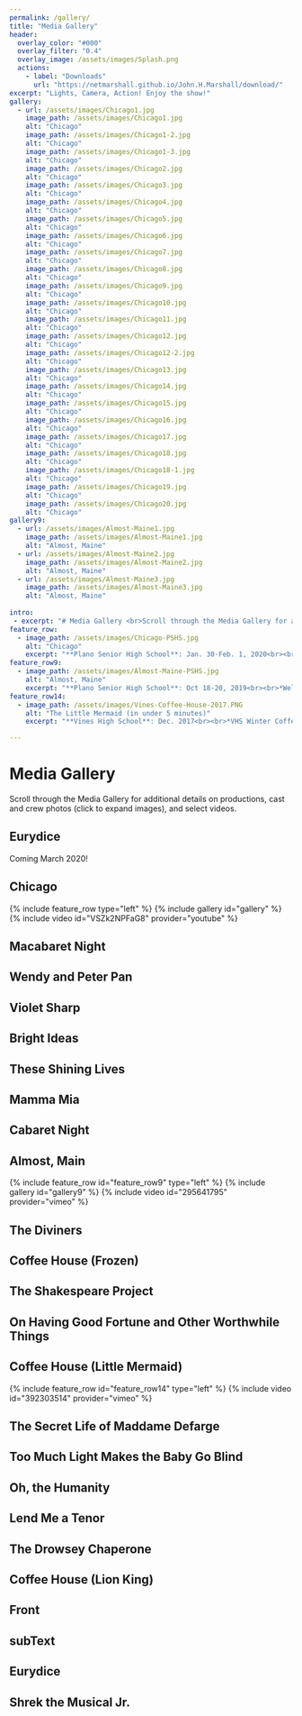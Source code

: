 ```yaml
---
permalink: /gallery/
title: "Media Gallery"
header:
  overlay_color: "#000"
  overlay_filter: "0.4"
  overlay_image: /assets/images/Splash.png
  actions:
    - label: "Downloads"
      url: "https://netmarshall.github.io/John.H.Marshall/download/"
excerpt: "Lights, Camera, Action! Enjoy the show!"
gallery:
  - url: /assets/images/Chicago1.jpg
    image_path: /assets/images/Chicago1.jpg
    alt: "Chicago"
    image_path: /assets/images/Chicago1-2.jpg
    alt: "Chicago"
    image_path: /assets/images/Chicago1-3.jpg
    alt: "Chicago"
    image_path: /assets/images/Chicago2.jpg
    alt: "Chicago"
    image_path: /assets/images/Chicago3.jpg
    alt: "Chicago"
    image_path: /assets/images/Chicago4.jpg
    alt: "Chicago"
    image_path: /assets/images/Chicago5.jpg
    alt: "Chicago"
    image_path: /assets/images/Chicago6.jpg
    alt: "Chicago"
    image_path: /assets/images/Chicago7.jpg
    alt: "Chicago"
    image_path: /assets/images/Chicago8.jpg
    alt: "Chicago"
    image_path: /assets/images/Chicago9.jpg
    alt: "Chicago"
    image_path: /assets/images/Chicago10.jpg
    alt: "Chicago"
    image_path: /assets/images/Chicago11.jpg
    alt: "Chicago"
    image_path: /assets/images/Chicago12.jpg
    alt: "Chicago"
    image_path: /assets/images/Chicago12-2.jpg
    alt: "Chicago"
    image_path: /assets/images/Chicago13.jpg
    alt: "Chicago"
    image_path: /assets/images/Chicago14.jpg
    alt: "Chicago"
    image_path: /assets/images/Chicago15.jpg
    alt: "Chicago"
    image_path: /assets/images/Chicago16.jpg
    alt: "Chicago"
    image_path: /assets/images/Chicago17.jpg
    alt: "Chicago"
    image_path: /assets/images/Chicago18.jpg
    alt: "Chicago"
    image_path: /assets/images/Chicago18-1.jpg
    alt: "Chicago"
    image_path: /assets/images/Chicago19.jpg
    alt: "Chicago"
    image_path: /assets/images/Chicago20.jpg
    alt: "Chicago"
gallery9:
  - url: /assets/images/Almost-Maine1.jpg
    image_path: /assets/images/Almost-Maine1.jpg
    alt: "Almost, Maine"
  - url: /assets/images/Almost-Maine2.jpg
    image_path: /assets/images/Almost-Maine2.jpg
    alt: "Almost, Maine"
  - url: /assets/images/Almost-Maine3.jpg
    image_path: /assets/images/Almost-Maine3.jpg
    alt: "Almost, Maine"  
   
intro:   
 - excerpt: "# Media Gallery <br>Scroll through the Media Gallery for additional details on productions, cast and crew photos (click to expand images), and select videos."
feature_row:
  - image_path: /assets/images/Chicago-PSHS.jpg
    alt: "Chicago"
    excerpt: "**Plano Senior High School**: Jan. 30-Feb. 1, 2020<br><br>*With the right song and dance, you can get away with murder. In a city where everyone loves a legend, there's only room for one. ... If You Can't Be Famous, Be Infamous.*<br><br>Featuring John Marshall as **Alvin Lipschitz, Announcer, Reporter, Jury and Ensemble**"
feature_row9:
  - image_path: /assets/images/Almost-Maine-PSHS.jpg
    alt: "Almost, Maine"
    excerpt: "**Plano Senior High School**: Oct 18-20, 2019<br><br>*Welcome to Almost, Maine, a town that’s so far north, it’s almost not in the United States-it’s almost in Canada. And it almost doesn’t exist. Because its residents never got around to getting organized. So it’s just…Almost..*<br><br>**ALMOST, MAINE**: It’s love. But not quite.<br><br>Featuring John Marshall as **East**"
feature_row14:
  - image_path: /assets/images/Vines-Coffee-House-2017.PNG
    alt: "The Little Mermaid (in under 5 minutes)"
    excerpt: "**Vines High School**: Dec. 2017<br><br>*VHS Winter Coffee House. An original parody of the Little Mermaid in 5 minutes (okay, actually closer to 10 minutes, but who can count when you are laughing that hard).* <br><br>Written and performed by **John Marshall** (Ariel), **Fletcher Cummings** (Sebastian), and **Sam** (Ursula) and **Adam Koch** (King Triton/Prince Eric). <br><br>Now, I know it sounds a litle fishy, but you only live once, so if you like comedy, what the shell, give it watch!"

---
```

# Media Gallery 
Scroll through the Media Gallery for additional details on productions, cast and crew photos (click to expand images), and select videos.

## Eurydice
Coming March 2020!

## Chicago
{% include feature_row type="left" %}
{% include gallery id="gallery" %}
{% include video id="VSZk2NPFaG8" provider="youtube" %}

## Macabaret Night

## Wendy and Peter Pan

## Violet Sharp

## Bright Ideas

## These Shining Lives

## Mamma Mia

## Cabaret Night 

## Almost, Main
{% include feature_row id="feature_row9" type="left" %}
{% include gallery id="gallery9" %}
{% include video id="295641795" provider="vimeo" %}

## The Diviners

## Coffee House (Frozen)

## The Shakespeare Project

## On Having Good Fortune and Other Worthwhile Things

## Coffee House (Little Mermaid)
{% include feature_row id="feature_row14" type="left" %}
{% include video id="392303514" provider="vimeo" %}

## The Secret Life of Maddame Defarge

## Too Much Light Makes the Baby Go Blind

## Oh, the Humanity

## Lend Me a Tenor

## The Drowsey Chaperone

## Coffee House (Lion King)

## Front

## subText

## Eurydice

## Shrek the Musical Jr. 


